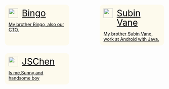 <!DOCTYPE html>
<html lang="en">
<head>
  <meta charset="UTF-8">
  <meta name="viewport" content="width=device-width, initial-scale=1.0">
  <title>Document</title>
  <style type="text/css">
    @media screen and (max-width: 720px) {
        .list {
          flex-direction: column;
          align-items: center;
        }
    }
    .list{
      margin: 0 auto;
      padding: 0;
      display: flex;
      flex-wrap: wrap;
      justify-content: space-between;
      width:100%;
    }
    .item{
      margin: 0 0 24px 0;
      border-radius: 12px;
      padding: 12px;
      display: block;
      flex-basis: 28%;
      max-width:28%;
      min-width:180px;
      color:#000;
      background-color: #fad44916;
      cursor: pointer;
    }
    .item-head{
      display: flex;
    }
    .item-head__logo{
      width: 30px;
      height: 30px;
    }
    .item-head__name{
      margin-left: 12px;
      line-height: 30px;
      font-size: 28px;
    }
    .item__des{
      margin-top: 12px;
    }
  </style>
</head>
<body>
  <ul class="list">
    <a class="item" href="https://bingozb.github.io/" target="_blank">
      <div class="item-head">
        <img class="item-head__logo" src="/assets/img/bingo_logo.png"></img>
        <span class="item-head__name">Bingo</span>
      </div>
      <div class="item__des">
        My brother Bingo, also our CTO.
      </div>
    </a>
    <a class="item" href="http://blog.vane.ren/" target="_blank" >
      <div class="item-head">
        <img class="item-head__logo" src="/assets/img/vane_logo.jpg"></img>
        <span class="item-head__name">Subin Vane</span>
      </div>
      <div class="item__des">
        My brother Subin Vane, work at Android with Java.
      </div>
    </a>
    <a class="item" href="http://blog.jschen.cc/" target="_blank">
      <div class="item-head">
        <img class="item-head__logo" src="/assets/img/LOGO.png"></img>
        <span class="item-head__name">JSChen</span>
      </div>
      <div class="item__des">
        Is me,Sunny and handsome boy
      </div>
    </a>
  </ul>
</body>
</html>
